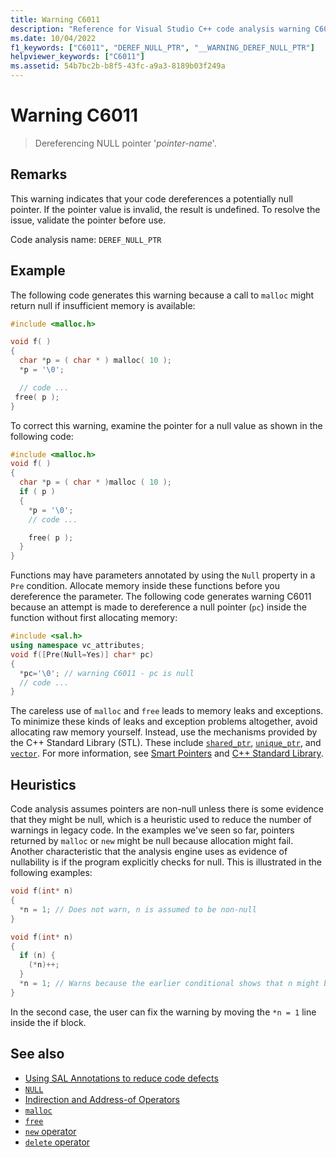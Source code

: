 ```yaml
---
title: Warning C6011
description: "Reference for Visual Studio C++ code analysis warning C6011."
ms.date: 10/04/2022
f1_keywords: ["C6011", "DEREF_NULL_PTR", "__WARNING_DEREF_NULL_PTR"]
helpviewer_keywords: ["C6011"]
ms.assetid: 54b7bc2b-b8f5-43fc-a9a3-8189b03f249a
---
```

# Warning C6011

> Dereferencing NULL pointer '*pointer-name*'.

## Remarks

This warning indicates that your code dereferences a potentially null pointer. If the pointer value is invalid, the result is undefined. To resolve the issue, validate the pointer before use.

Code analysis name: `DEREF_NULL_PTR`

## Example

The following code generates this warning because a call to `malloc` might return null if insufficient memory is available:

```cpp
#include <malloc.h>

void f( )
{
  char *p = ( char * ) malloc( 10 );
  *p = '\0';

  // code ...
 free( p );
}
```

To correct this warning, examine the pointer for a null value as shown in the following code:

```cpp
#include <malloc.h>
void f( )
{
  char *p = ( char * )malloc ( 10 );
  if ( p )
  {
    *p = '\0';
    // code ...

    free( p );
  }
}
```

Functions may have parameters annotated by using the `Null` property in a `Pre` condition. Allocate memory inside these functions before you dereference the parameter. The following code generates warning C6011 because an attempt is made to dereference a null pointer (`pc`) inside the function without first allocating memory:

```cpp
#include <sal.h>
using namespace vc_attributes;
void f([Pre(Null=Yes)] char* pc)
{
  *pc='\0'; // warning C6011 - pc is null
  // code ...
}
```

The careless use of `malloc` and `free` leads to memory leaks and exceptions. To minimize these kinds of leaks and exception problems altogether, avoid allocating raw memory yourself. Instead, use the mechanisms provided by the C++ Standard Library (STL). These include [`shared_ptr`](../standard-library/shared-ptr-class.md), [`unique_ptr`](../standard-library/unique-ptr-class.md), and [`vector`](../standard-library/vector.md). For more information, see [Smart Pointers](../cpp/smart-pointers-modern-cpp.md) and [C++ Standard Library](../standard-library/cpp-standard-library-reference.md).

## Heuristics

Code analysis assumes pointers are non-null unless there is some evidence that they might be null, which is a heuristic used to reduce the number of warnings in legacy code. In the examples we've seen so far, pointers returned by `malloc` or `new` might be null because allocation might fail. Another characteristic that the analysis engine uses as evidence of nullability is if the program explicitly checks for null. This is illustrated in the following examples:

```cpp
void f(int* n)
{
  *n = 1; // Does not warn, n is assumed to be non-null
}

void f(int* n)
{
  if (n) {
    (*n)++;
  }
  *n = 1; // Warns because the earlier conditional shows that n might be null
}
```

In the second case, the user can fix the warning by moving the `*n = 1` line inside the if block.

## See also

- [Using SAL Annotations to reduce code defects](using-sal-annotations-to-reduce-c-cpp-code-defects.md)
- [`NULL`](../c-runtime-library/null-crt.md)
- [Indirection and Address-of Operators](../c-language/indirection-and-address-of-operators.md)
- [`malloc`](../c-runtime-library/reference/malloc.md)
- [`free`](../c-runtime-library/reference/free.md)
- [`new` operator](../cpp/new-operator-cpp.md)
- [`delete` operator](../cpp/delete-operator-cpp.md)
